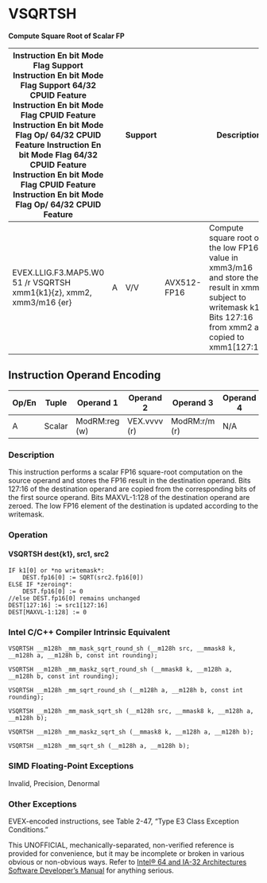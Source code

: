 # VSQRTSH

**Compute Square Root of Scalar FP**

| Instruction En bit Mode Flag Support Instruction En bit Mode Flag Support 64/32 CPUID Feature Instruction En bit Mode Flag CPUID Feature Instruction En bit Mode Flag Op/ 64/32 CPUID Feature Instruction En bit Mode Flag 64/32 CPUID Feature Instruction En bit Mode Flag CPUID Feature Instruction En bit Mode Flag Op/ 64/32 CPUID Feature |     | Support |             | Description                                                                                                                                                   |
| ---------------------------------------------------------------------------------------------------------------------------------------------------------------------------------------------------------------------------------------------------------------------------------------------------------------------------------------------- | --- | ------- | ----------- | ------------------------------------------------------------------------------------------------------------------------------------------------------------- |
| EVEX.LLIG.F3.MAP5.W0 51 /r VSQRTSH xmm1{k1}{z}, xmm2, xmm3/m16 {er}                                                                                                                                                                                                                                                                            | A   | V/V     | AVX512-FP16 | Compute square root of the low FP16 value in xmm3/m16 and store the result in xmm1 subject to writemask k1. Bits 127:16 from xmm2 are copied to xmm1[127:16]. |

## Instruction Operand Encoding

| Op/En | Tuple  | Operand 1     | Operand 2    | Operand 3     | Operand 4 |
| ----- | ------ | ------------- | ------------ | ------------- | --------- |
| A     | Scalar | ModRM:reg (w) | VEX.vvvv (r) | ModRM:r/m (r) | N/A       |

### Description

This instruction performs a scalar FP16 square-root computation on the source operand and stores the FP16 result in the destination operand. Bits 127:16 of the destination operand are copied from the corresponding bits of the first source operand. Bits MAXVL-1:128 of the destination operand are zeroed. The low FP16 element of the destination is updated according to the writemask.

### Operation

#### VSQRTSH dest{k1}, src1, src2

```
IF k1[0] or *no writemask*:
    DEST.fp16[0] := SQRT(src2.fp16[0])
ELSE IF *zeroing*:
    DEST.fp16[0] := 0
//else DEST.fp16[0] remains unchanged
DEST[127:16] := src1[127:16]
DEST[MAXVL-1:128] := 0

```

### Intel C/C++ Compiler Intrinsic Equivalent

```
VSQRTSH __m128h _mm_mask_sqrt_round_sh (__m128h src, __mmask8 k, __m128h a, __m128h b, const int rounding);

```

```
VSQRTSH __m128h _mm_maskz_sqrt_round_sh (__mmask8 k, __m128h a, __m128h b, const int rounding);

```

```
VSQRTSH __m128h _mm_sqrt_round_sh (__m128h a, __m128h b, const int rounding);

```

```
VSQRTSH __m128h _mm_mask_sqrt_sh (__m128h src, __mmask8 k, __m128h a, __m128h b);

```

```
VSQRTSH __m128h _mm_maskz_sqrt_sh (__mmask8 k, __m128h a, __m128h b);

```

```
VSQRTSH __m128h _mm_sqrt_sh (__m128h a, __m128h b);

```

### SIMD Floating-Point Exceptions

Invalid, Precision, Denormal

### Other Exceptions

EVEX-encoded instructions, see Table 2-47, “Type E3 Class Exception Conditions.”

This UNOFFICIAL, mechanically-separated, non-verified reference is provided for convenience, but it may be
incomplete or broken in various obvious or non-obvious
ways. Refer to [Intel® 64 and IA-32 Architectures Software Developer’s Manual](https://software.intel.com/en-us/download/intel-64-and-ia-32-architectures-sdm-combined-volumes-1-2a-2b-2c-2d-3a-3b-3c-3d-and-4) for anything serious.
